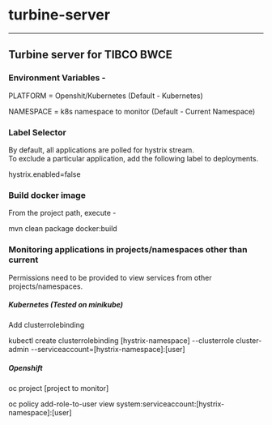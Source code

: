 # turbine-server
___

## Turbine server for TIBCO BWCE 
### Environment Variables -

PLATFORM = Openshit/Kubernetes (Default - Kubernetes)

NAMESPACE = k8s namespace to monitor (Default - Current Namespace)

### Label Selector

By default, all applications are polled for hystrix stream.  
To exclude a particular application, add the following label to deployments. 

hystrix.enabled=false

### Build docker image

From the project path, execute -

mvn clean package docker:build

### Monitoring applications in projects/namespaces other than current

Permissions need to be provided to view services from other projects/namespaces.

##### Kubernetes (Tested on minikube) 
Add clusterrolebinding
  
kubectl create clusterrolebinding [hystrix-namespace] --clusterrole cluster-admin --serviceaccount=[hystrix-namespace]:[user]

##### Openshift 
oc project [project to monitor]
  
oc policy add-role-to-user view system:serviceaccount:[hystrix-namespace]:[user]
